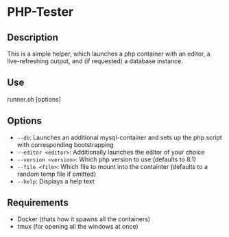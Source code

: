 # PHP-Tester

## Description

This is a simple helper, which launches a php container with an editor, a live-refreshing output, and (if requested) a database instance.

## Use

runner.sh [options]

## Options

- `--db`: Launches an additional mysql-container and sets up the php script with corresponding bootstrapping
- `--editor <editor>`: Additionally launches the editor of your choice
- `--version <version>`: Which php version to use (defaults to 8.1)
- `--file <file>`: Which file to mount into the containter (defaults to a random temp file if omitted)
- `--help`: Displays a help text

## Requirements

- Docker (thats how it spawns all the containers)
- tmux (for opening all the windows at once)
